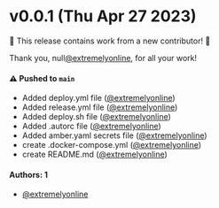 # v0.0.1 (Thu Apr 27 2023)

:tada: This release contains work from a new contributor! :tada:

Thank you, null[@extremelyonline](https://github.com/extremelyonline), for all your work!

#### ⚠️ Pushed to `main`

- Added deploy.yml file ([@extremelyonline](https://github.com/extremelyonline))
- Added release.yml file ([@extremelyonline](https://github.com/extremelyonline))
- Added deploy.sh file ([@extremelyonline](https://github.com/extremelyonline))
- Added .autorc file ([@extremelyonline](https://github.com/extremelyonline))
- Added amber.yaml secrets file ([@extremelyonline](https://github.com/extremelyonline))
- create .docker-compose.yml ([@extremelyonline](https://github.com/extremelyonline))
- create README.md ([@extremelyonline](https://github.com/extremelyonline))

#### Authors: 1

- [@extremelyonline](https://github.com/extremelyonline)
